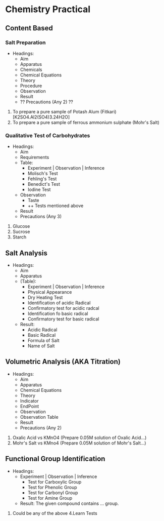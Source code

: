 # Chemistry Practical

## Content Based

### Salt Preparation

- Headings:
  - Aim
  - Apparatus
  - Chemicals
  - Chemical Equations
  - Theory
  - Procedure
  - Observation
  - Result
  - ?? Precautions (Any 2) ??

1. To prepare a pure sample of Potash Alum (Fitkari) [K2SO4.Al2(SO4)3.24H2O]
2. To prepare a pure sample of ferrous ammonium sulphate (Mohr's Salt)

### Qualitative Test of Carbohydrates

- Headings:
  - Aim
  - Requirements
  - Table:
    - Experiment | Observation | Inference
    - Molisch's Test
    - Fehling's Test
    - Benedict's Test
    - Iodine Test
  - Observation
    - Taste
    - ++ Tests mentioned above
  - Result
  - Precautions (Any 3)

1. Glucose
2. Sucrose
3. Starch

## Salt Analysis

- Headings:
  - Aim
  - Apparatus
  - (Table):
    - Experiment | Observation | Inference
    - Physical Appearance
    - Dry Heating Test
    - Identification of acidic Radical
    - Confirmatory test for acidic radcal
    - Identification fo basic radical
    - Confirmatory test for basic radical
  - Result:
    - Acidic Radical
    - Basic Radical
    - Formula of Salt
    - Name of Salt

## Volumetric Analysis (AKA Titration)

- Headings:
  - Aim
  - Apparatus
  - Chemical Equations
  - Theory
  - Indicator
  - EndPoint
  - Observation
  - Observation Table
  - Result
  - Precautions (Any 2)

1. Oxalic Acid vs KMnO4 (Prepare 0.05M solution of Oxalic Acid...)
2. Mohr's Salt vs KMno4 (Prepare 0.05M solution of Mohr's Salt...)

## Functional Group Identification

- Headings:
  - Experiment | Observation | Inference
    - Test for Carboxylic Group
    - Test for Phenolic Group
    - Test for Carbonyl Group
    - Test for Amine Group
  - Result: The given compound contains ... group.
  
1. Could be any of the above 4.Learn Tests
